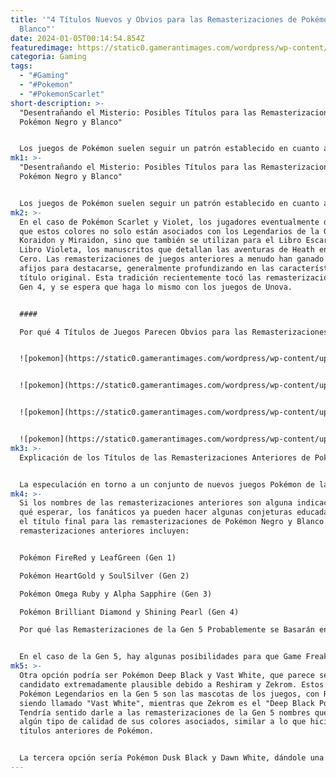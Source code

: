 ```yaml
---
title: '"4 Títulos Nuevos y Obvios para las Remasterizaciones de Pokémon Negro y
  Blanco"'
date: 2024-01-05T00:14:54.854Z
featuredimage: https://static0.gamerantimages.com/wordpress/wp-content/uploads/2024/01/e4ref4rp66p2bpuwqnthja-1-1.jpg?q=50&fit=contain&w=1140&h=&dpr=1.5
categoria: Gaming
tags:
  - "#Gaming"
  - "#Pokemon"
  - "#PokemonScarlet"
short-description: >-
  "Desentrañando el Misterio: Posibles Títulos para las Remasterizaciones de
  Pokémon Negro y Blanco"


  Los juegos de Pokémon suelen seguir un patrón establecido en cuanto a su anuncio original, fecha de lanzamiento e incluso sus criaturas y títulos de juego asociados, como ejemplo podemos citar a Pokémon Scarlet y Violet que regresan a las raíces d
mk1: >-
  "Desentrañando el Misterio: Posibles Títulos para las Remasterizaciones de
  Pokémon Negro y Blanco"


  Los juegos de Pokémon suelen seguir un patrón establecido en cuanto a su anuncio original, fecha de lanzamiento e incluso sus criaturas y títulos de juego asociados, como ejemplo podemos citar a Pokémon Scarlet y Violet que regresan a las raíces de la serie con sus nombres basados en colores. Esto no solo está vinculado a los Pokémon originales Rojo, Azul y Amarillo, sino que también se basa en la historia contada en los juegos de la Gen 9 y la teoría del color detrás de Pokémon Scarlet y Violet. Los nombres de los juegos en la serie tienden a ser más que solo un título, y es muy probable que las remasterizaciones de la Gen 5 sigan la misma línea. Aunque aún no se han anunciado las remasterizaciones de los juegos de la Gen 5, parecen inevitables, y sus títulos podrían ser predecibles también.
mk2: >-
  En el caso de Pokémon Scarlet y Violet, los jugadores eventualmente descubren
  que estos colores no solo están asociados con los Legendarios de la Gen 9,
  Koraidon y Miraidon, sino que también se utilizan para el Libro Escarlata y el
  Libro Violeta, los manuscritos que detallan las aventuras de Heath en el Área
  Cero. Las remasterizaciones de juegos anteriores a menudo han ganado nuevos
  afijos para destacarse, generalmente profundizando en las características del
  título original. Esta tradición recientemente tocó las remasterizaciones de la
  Gen 4, y se espera que haga lo mismo con los juegos de Unova.


  #### 

  Por qué 4 Títulos de Juegos Parecen Obvios para las Remasterizaciones de Pokémon Negro y Blanco


  ![pokemon](https://static0.gamerantimages.com/wordpress/wp-content/uploads/2023/12/ek3mljfuuamdglt-1.jpg?q=50&fit=contain&w=750&h=415&dpr=1.5 "pokemon")


  ![pokemon](https://static0.gamerantimages.com/wordpress/wp-content/uploads/2023/12/p0bp16b8.jpg?q=50&fit=contain&w=750&h=415&dpr=1.5 "pokemon")


  ![pokemon](https://static0.gamerantimages.com/wordpress/wp-content/uploads/2023/10/black_city_and_white_forest-1.jpg?q=50&fit=contain&w=750&h=415&dpr=1.5 "pokemon")


  ![pokemon](https://static0.gamerantimages.com/wordpress/wp-content/uploads/2023/07/nintendo-switch-pokemon-black-and-white-reshiram-zekrom-gamerant-2.jpg?q=50&fit=contain&w=750&h=415&dpr=1.5 "pokemon")
mk3: >-
  Explicación de los Títulos de las Remasterizaciones Anteriores de Pokémon


  La especulación en torno a un conjunto de nuevos juegos Pokémon de la Gen 5 de Unova ha alcanzado su punto máximo después del lanzamiento del DLC Disco Índigo de Pokémon Scarlet y Violet, debido al futuro Pokémon Paradox que representa a las Espadas de la Justicia: Iron Leaves, Iron Boulder y Iron Crown. Sumado a los numerosos rumores y filtraciones de nuevos juegos de la Gen 5 y al hecho de que están a la vuelta después de la Gen 4, parece muy probable que haya un nuevo anuncio en el Día de Pokémon 2024.
mk4: >-
  Si los nombres de las remasterizaciones anteriores son alguna indicación de
  qué esperar, los fanáticos ya pueden hacer algunas conjeturas educadas sobre
  el título final para las remasterizaciones de Pokémon Negro y Blanco. Las
  remasterizaciones anteriores incluyen:


  Pokémon FireRed y LeafGreen (Gen 1)

  Pokémon HeartGold y SoulSilver (Gen 2)

  Pokémon Omega Ruby y Alpha Sapphire (Gen 3)

  Pokémon Brilliant Diamond y Shining Pearl (Gen 4)

  Por qué las Remasterizaciones de la Gen 5 Probablemente se Basarán en Temas de Color


  En el caso de la Gen 5, hay algunas posibilidades para que Game Freak elija. La primera opción es Pokémon Yin Black y Yang White, haciendo un fuerte caso para la yuxtaposición de los colores con una señal visual y conceptual fuerte que es el yin-yang. Esto también tendría mucho sentido según lanzamientos anteriores y la historia de la región de Unova, con el Dragón Original de la Gen 5 (una fusión de Reshiram, Zekrom y Kyurem) siendo una gran parte de ella.
mk5: >-
  Otra opción podría ser Pokémon Deep Black y Vast White, que parece ser otro
  candidato extremadamente plausible debido a Reshiram y Zekrom. Estos dos
  Pokémon Legendarios en la Gen 5 son las mascotas de los juegos, con Reshiram
  siendo llamado "Vast White", mientras que Zekrom es el "Deep Black Pokémon".
  Tendría sentido darle a las remasterizaciones de la Gen 5 nombres que indiquen
  algún tipo de calidad de sus colores asociados, similar a lo que hicieron
  títulos anteriores de Pokémon.


  La tercera opción sería Pokémon Dusk Black y Dawn White, dándole una connotación diferente a los colores que están en el centro de los juegos de la Gen 5. El atardecer y el amanecer también eran marcas registradas antiguas de Game Freak que nunca se usaron en ningún juego de Pokémon, y tendrían sentido en este contexto. Finalmente, más similar a la forma en que se nombraron Pokémon Brilliant Diamond y Shining Pearl, otra opción podría ser Pokémon Coal Black y Ashen White, dando a los nombres un tono análogo a la Gen 4.
---
```

